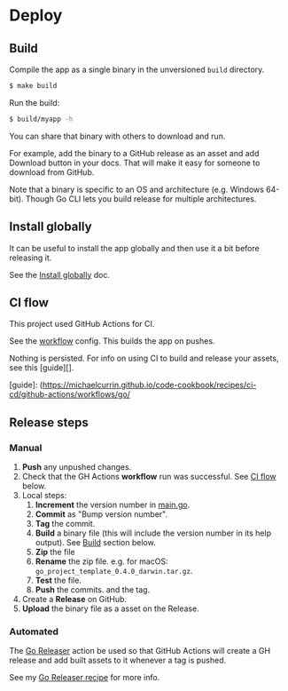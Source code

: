# Deploy


## Build

Compile the app as a single binary in the unversioned `build` directory.

```sh
$ make build
```

Run the build:

```sh
$ build/myapp -h
```

You can share that binary with others to download and run.

For example, add the binary to a GitHub release as an asset and add Download button in your docs. That will make it easy for someone to download from GitHub.

Note that a binary is specific to an OS and architecture (e.g. Windows 64-bit). Though Go CLI lets you build release for multiple architectures.


## Install globally

It can be useful to install the app globally and then use it a bit before releasing it.

See the [Install globally](install-globally.md) doc.


## CI flow

This project used GitHub Actions for CI.

See the [workflow][] config. This builds the app on pushes.

Nothing is persisted. For info on using CI to build and release your assets, see this [guide][].

[workflow]: https://github.com/MichaelCurrin/go-project-template/blob/main/.github/workflows/main.yml
[guide]: (https://michaelcurrin.github.io/code-cookbook/recipes/ci-cd/github-actions/workflows/go/


## Release steps

### Manual

1. **Push** any unpushed changes.
1. Check that the GH Actions **workflow** run was successful. See [CI flow](#ci-flow) below.
1. Local steps:
    1. **Increment** the version number in [main.go](/main.go).
    1. **Commit** as "Bump version number".
    1. **Tag** the commit.
    1. **Build** a binary file (this will include the version number in its help output). See [Build](#build) section below.
    1. **Zip** the file
    1. **Rename** the zip file. e.g. for macOS: `go_project_template_0.4.0_darwin.tar.gz`.
    1. **Test** the file.
    1. **Push** the commits. and the tag.
1. Create a **Release** on GitHub.
1.  **Upload** the binary file as a asset on the Release.

### Automated

The [Go Releaser](https://goreleaser.com/ci/actions/) action be used so that GitHub Actions will create a GH release and add built assets to it whenever a tag is pushed.

See my [Go Releaser recipe](https://michaelcurrin.github.io/code-cookbook/recipes/ci-cd/github-actions/workflows/go/go-releaser.html) for more info.


